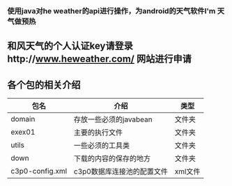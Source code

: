 ### 使用java对he weather的api进行操作，为android的天气软件I'm 天气做预热
## 和风天气的个人认证key请登录http://www.heweather.com/ 网站进行申请

## 各个包的相关介绍
| 包名|介绍|类型|
|----|----|----|
|domain|存放一些必须的javabean|文件夹|
|exex01|主要的执行文件|文件夹|
|utils|一些必须的工具类|文件夹|
|down|下载的内容的保存的地方|文件夹|
|c3p0-config.xml|c3p0数据库连接池的配置文件|xml文件|
